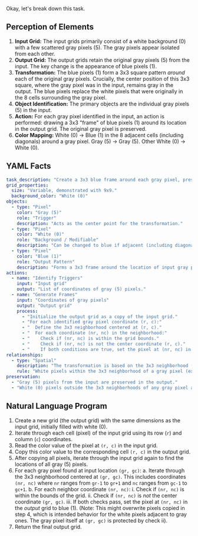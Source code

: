 Okay, let's break down this task.

## Perception of Elements

1.  **Input Grid:** The input grids primarily consist of a white background (0) with a few scattered gray pixels (5). The gray pixels appear isolated from each other.
2.  **Output Grid:** The output grids retain the original gray pixels (5) from the input. The key change is the appearance of blue pixels (1).
3.  **Transformation:** The blue pixels (1) form a 3x3 square pattern *around* each of the original gray pixels. Crucially, the center position of this 3x3 square, where the gray pixel was in the input, remains gray in the output. The blue pixels replace the white pixels that were originally in the 8 cells surrounding the gray pixel.
4.  **Object Identification:** The primary objects are the individual gray pixels (5) in the input.
5.  **Action:** For each gray pixel identified in the input, an action is performed: drawing a 3x3 "frame" of blue pixels (1) around its location in the output grid. The original gray pixel is preserved.
6.  **Color Mapping:** White (0) -> Blue (1) in the 8 adjacent cells (including diagonals) around a gray pixel. Gray (5) -> Gray (5). Other White (0) -> White (0).

## YAML Facts


```yaml
task_description: "Create a 3x3 blue frame around each gray pixel, preserving the gray pixel itself."
grid_properties:
  size: "Variable, demonstrated with 9x9."
  background_color: "White (0)"
objects:
  - type: "Pixel"
    color: "Gray (5)"
    role: "Trigger"
    description: "Acts as the center point for the transformation."
  - type: "Pixel"
    color: "White (0)"
    role: "Background / Modifiable"
    description: "Can be changed to blue if adjacent (including diagonally) to a gray pixel."
  - type: "Pixel"
    color: "Blue (1)"
    role: "Output Pattern"
    description: "Forms a 3x3 frame around the location of input gray pixels."
actions:
  - name: "Identify Triggers"
    input: "Input grid"
    output: "List of coordinates of gray (5) pixels."
  - name: "Generate Frames"
    input: "Coordinates of gray pixels"
    output: "Output grid"
    process:
      - "Initialize the output grid as a copy of the input grid."
      - "For each identified gray pixel coordinate (r, c):"
      - "  Define the 3x3 neighborhood centered at (r, c)."
      - "  For each coordinate (nr, nc) in the neighborhood:"
      - "    Check if (nr, nc) is within the grid bounds."
      - "    Check if (nr, nc) is not the center coordinate (r, c)."
      - "    If both conditions are true, set the pixel at (nr, nc) in the output grid to blue (1)."
relationships:
  - type: "Spatial"
    description: "The transformation is based on the 3x3 neighborhood (8 adjacent cells + center) around each gray pixel."
    rule: "White pixels within the 3x3 neighborhood of a gray pixel (excluding the center) become blue."
preservation:
  - "Gray (5) pixels from the input are preserved in the output."
  - "White (0) pixels outside the 3x3 neighborhoods of any gray pixel are preserved."

```


## Natural Language Program

1.  Create a new grid (the output grid) with the same dimensions as the input grid, initially filled with white (0).
2.  Iterate through each cell (pixel) of the input grid using its row (`r`) and column (`c`) coordinates.
3.  Read the color value of the pixel at `(r, c)` in the input grid.
4.  Copy this color value to the corresponding cell `(r, c)` in the output grid.
5.  After copying all pixels, iterate through the input grid again to find the locations of all gray (5) pixels.
6.  For each gray pixel found at input location `(gr, gc)`:
    a.  Iterate through the 3x3 neighborhood centered at `(gr, gc)`. This includes coordinates `(nr, nc)` where `nr` ranges from `gr-1` to `gr+1` and `nc` ranges from `gc-1` to `gc+1`.
    b.  For each neighbor coordinate `(nr, nc)`:
        i.  Check if `(nr, nc)` is within the bounds of the grid.
        ii. Check if `(nr, nc)` is *not* the center coordinate `(gr, gc)`.
        iii. If both checks pass, set the pixel at `(nr, nc)` in the *output* grid to blue (1). (Note: This might overwrite pixels copied in step 4, which is intended behavior for the white pixels adjacent to gray ones. The gray pixel itself at `(gr, gc)` is protected by check ii).
7.  Return the final output grid.